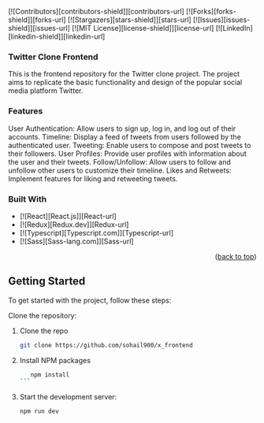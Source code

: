 [![Contributors][contributors-shield]][contributors-url]
[![Forks][forks-shield]][forks-url]
[![Stargazers][stars-shield]][stars-url]
[![Issues][issues-shield]][issues-url]
[![MIT License][license-shield]][license-url]
[![LinkedIn][linkedin-shield]][linkedin-url]

### Twitter Clone Frontend

This is the frontend repository for the Twitter clone project. The project aims to replicate the basic functionality and design of the popular social media platform Twitter.

### Features

User Authentication: Allow users to sign up, log in, and log out of their accounts.
Timeline: Display a feed of tweets from users followed by the authenticated user.
Tweeting: Enable users to compose and post tweets to their followers.
User Profiles: Provide user profiles with information about the user and their tweets.
Follow/Unfollow: Allow users to follow and unfollow other users to customize their timeline.
Likes and Retweets: Implement features for liking and retweeting tweets.

### Built With

-   [![React][React.js]][React-url]
-   [![Redux][Redux.dev]][Redux-url]
-   [![Typescript][Typescript.com]][Typescript-url]
-   [![Sass][Sass-lang.com]][Sass-url]

<p align="right">(<a href="#readme-top">back to top</a>)</p>

<!-- GETTING STARTED -->

## Getting Started

To get started with the project, follow these steps:

Clone the repository:

1. Clone the repo
    ```sh
    git clone https://github.com/sohail900/x_frontend
    ```
2. Install NPM packages
    ````sh
       npm install
    ```
    ````
3. Start the development server:
    ```sh
    npm run dev
    ```
